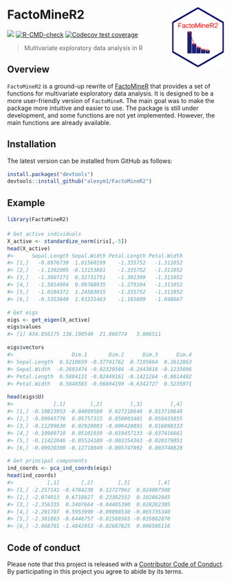 
<!-- README.md is generated from README.Rmd. Please edit that file -->

# FactoMineR2 <a href=#><img src='man/figures/sticker.png' align="right" width="120" /></a>

<!-- badges: start -->

![](https://img.shields.io/badge/github%20version-0.3.0-orange.svg)
[![R-CMD-check](https://github.com/alexym1/FactoMineR2/actions/workflows/R-CMD-check.yaml/badge.svg)](https://github.com/alexym1/FactoMineR2/actions/workflows/R-CMD-check.yaml)
[![Codecov test
coverage](https://codecov.io/gh/alexym1/FactoMineR2/branch/master/graph/badge.svg)](https://app.codecov.io/gh/alexym1/FactoMineR2?branch=master)
<!-- badges: end -->

> Multivariate exploratory data analysis in R

## Overview

`FactoMineR2` is a ground-up rewrite of
[FactoMineR](https://github.com/husson/FactoMineR/tree/master) that
provides a set of functions for multivariate exploratory data analysis.
It is designed to be a more user-friendly version of `FactoMineR`. The
main goal was to make the package more intuitive and easier to use. The
package is still under development, and some functions are not yet
implemented. However, the main functions are already available.

## Installation

The latest version can be installed from GitHub as follows:

``` r
install.packages("devtools")
devtools::install_github("alexym1/FactoMineR2")
```

## Example

``` r
library(FactoMineR2)

# Get active individuals
X_active <- standardize_norm(iris[,-5])
head(X_active)
#>      Sepal.Length Sepal.Width Petal.Length Petal.Width
#> [1,]   -0.8976739  1.01560199    -1.335752   -1.311052
#> [2,]   -1.1392005 -0.13153881    -1.335752   -1.311052
#> [3,]   -1.3807271  0.32731751    -1.392399   -1.311052
#> [4,]   -1.5014904  0.09788935    -1.279104   -1.311052
#> [5,]   -1.0184372  1.24503015    -1.335752   -1.311052
#> [6,]   -0.5353840  1.93331463    -1.165809   -1.048667
```

``` r
# Get eigs
eigs <- get_eigen(X_active)
eigs$values
#> [1] 434.856175 136.190540  21.866774   3.086511
```

``` r
eigs$vectors
#>                   Dim.1       Dim.2      Dim.3      Dim.4
#> Sepal.Length  0.5210659 -0.37741762  0.7195664  0.2612863
#> Sepal.Width  -0.2693474 -0.92329566 -0.2443818 -0.1235096
#> Petal.Length  0.5804131 -0.02449161 -0.1421264 -0.8014492
#> Petal.Width   0.5648565 -0.06694199 -0.6342727  0.5235971
```

``` r
head(eigs$U)
#>             [,1]        [,2]         [,3]         [,4]
#> [1,] -0.10823953 -0.04099580  0.027218646  0.013710648
#> [2,] -0.09945776  0.05757315  0.050003401  0.058435855
#> [3,] -0.11299630  0.02920003 -0.009420891  0.016098333
#> [4,] -0.10989710  0.05101939 -0.019457133 -0.037416661
#> [5,] -0.11422046 -0.05524180 -0.003354363 -0.020379051
#> [6,] -0.09920300 -0.12718049 -0.005747892  0.003748828
```

``` r
# Get principal components
ind_coords <- pca_ind_coords(eigs)
head(ind_coords)
#>           [,1]       [,2]        [,3]         [,4]
#> [1,] -2.257141 -0.4784238  0.12727962  0.024087508
#> [2,] -2.074013  0.6718827  0.23382552  0.102662845
#> [3,] -2.356335  0.3407664 -0.04405390  0.028282305
#> [4,] -2.291707  0.5953999 -0.09098530 -0.065735340
#> [5,] -2.381863 -0.6446757 -0.01568565 -0.035802870
#> [6,] -2.068701 -1.4842053 -0.02687825  0.006586116
```

## Code of conduct

Please note that this project is released with a [Contributor Code of
Conduct](https://alexym1.github.io/FactoMineR2/CONTRIBUTING.html). By
participating in this project you agree to abide by its terms.
